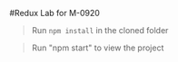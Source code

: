 #Redux Lab for M-0920

> Run `npm install` in the cloned folder

> Run "npm start" to view the project
